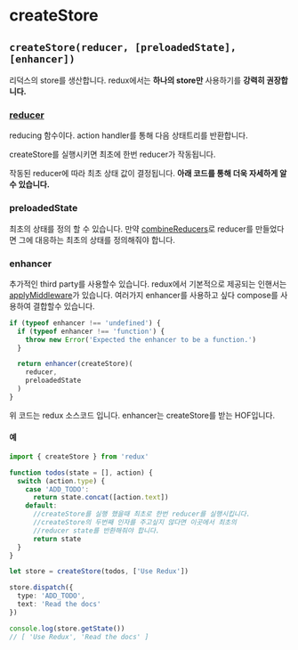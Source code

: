 # createStore

## `createStore(reducer, [preloadedState], [enhancer])`

리덕스의 store를 생산합니다. redux에서는 **하나의 store만** 사용하기를 **강력히 권장합니다.** 

### [reducer](../dictionary/example-code.md#reducer)

reducing 함수이다. action handler를 통해 다음 상태트리를 반환합니다.

createStore를 실행시키면 최초에 한번 reducer가 작동됩니다.

작동된 reducer에 따라 최초 상태 값이 결정됩니다. **아래 코드를 통해 더욱 자세하게 알 수 있습니다.** 

### preloadedState

최초의 상태를 정의 할 수 있습니다. 만약 [combineReducers](combinereducers.md)로 reducer를 만들었다면 그에 대응하는 최초의 상태를 정의해줘야 합니다. 

### enhancer

추가적인 third party를 사용할수 있습니다. redux에서 기본적으로 제공되는 인핸서는 [applyMiddleware](applymiddleware.md)가 있습니다. 여러가지 enhancer를 사용하고 싶다 compose를 사용하여 결합할수 있습니다. 

```typescript
if (typeof enhancer !== 'undefined') {
  if (typeof enhancer !== 'function') {
    throw new Error('Expected the enhancer to be a function.')
  }

  return enhancer(createStore)(
    reducer,
    preloadedState
  )
}
```

위 코드는 redux 소스코드 입니다. enhancer는 createStore를 받는 HOF입니다. 

#### 예

```typescript
import { createStore } from 'redux'

function todos(state = [], action) {
  switch (action.type) {
    case 'ADD_TODO':
      return state.concat([action.text])
    default:
      //createStore를 실행 했을때 최초로 한번 reducer를 실행시킵니다.
      //createStore의 두번째 인자를 주고싶지 않다면 이곳에서 최초의
      //reducer state를 반환해줘야 합니다.
      return state
  }
}

let store = createStore(todos, ['Use Redux'])

store.dispatch({
  type: 'ADD_TODO',
  text: 'Read the docs'
})

console.log(store.getState())
// [ 'Use Redux', 'Read the docs' ]
```

